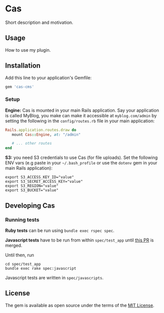 # Cas
Short description and motivation.

## Usage

How to use my plugin.

## Installation

Add this line to your application's Gemfile:

```ruby
gem 'cas-cms'
```

### Setup

**Engine:** Cas is mounted in your main Rails application. Say your application
is called MyBlog, you make can make it accessible at `myblog.com/admin`
by setting the following in the `config/routes.rb` file in your main
application:

```ruby
Rails.application.routes.draw do
   mount Cas::Engine, at: "/admin"

   # ... other routes
end
```

**S3:** you need S3 credentials to use Cas (for file uploads). Set the
following ENV vars (e.g paste in your `~/.bash_profile` or use the `dotenv`
gem in your main Rails application):

    export S3_ACCESS_KEY_ID="value"
    export S3_SECRET_ACCESS_KEY="value"
    export S3_REGION="value"
    export S3_BUCKET="value"

## Developing Cas

### Running tests

**Ruby tests** can be run using `bundle exec rspec spec`.

**Javascript tests** have to be run from within `spec/test_app` until
[this PR](https://github.com/searls/jasmine-rails/pull/227) is merged.

Until then, run

```
cd spec/test_app
bundle exec rake spec:javascript
```

Javascript tests are written in `spec/javascripts`.

## License
The gem is available as open source under the terms of the [MIT License](http://opensource.org/licenses/MIT).

